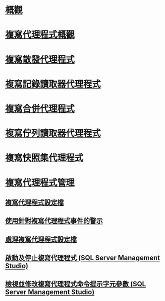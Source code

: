 # [概觀](replication-agents.md)  
# [複寫代理程式概觀](replication-agents-overview.md)  
# [複寫散發代理程式](replication-distribution-agent.md)  
# [複寫記錄讀取器代理程式](replication-log-reader-agent.md)  
# [複寫合併代理程式](replication-merge-agent.md)  
# [複寫佇列讀取器代理程式](replication-queue-reader-agent.md)  
# [複寫快照集代理程式](replication-snapshot-agent.md)  
# [複寫代理程式管理](replication-agent-administration.md)  
## [複寫代理程式設定檔](replication-agent-profiles.md)  
## [使用針對複寫代理程式事件的警示](use-alerts-for-replication-agent-events.md)  
## [處理複寫代理程式設定檔](work-with-replication-agent-profiles.md)  
## [啟動及停止複寫代理程式 (SQL Server Management Studio)](start-and-stop-a-replication-agent-sql-server-management-studio.md)  
## [檢視並修改複寫代理程式命令提示字元參數 (SQL Server Management Studio)](view-and-modify-replication-agent-command-prompt-parameters.md)  
